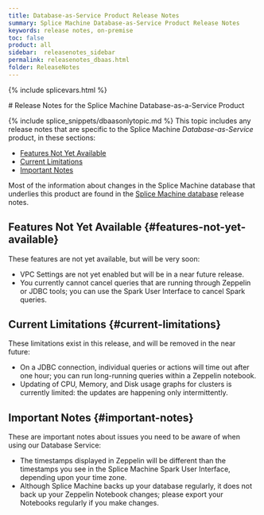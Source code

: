 ```yaml
---
title: Database-as-Service Product Release Notes
summary: Splice Machine Database-as-Service Product Release Notes
keywords: release notes, on-premise
toc: false
product: all
sidebar:  releasenotes_sidebar
permalink: releasenotes_dbaas.html
folder: ReleaseNotes
---
```

{% include splicevars.html %}
<section>
<div class="TopicContent" data-swiftype-index="true" markdown="1">
# Release Notes for the Splice Machine Database-as-a-Service Product

{% include splice_snippets/dbaasonlytopic.md %}
This topic includes any release notes that are specific to the Splice Machine *Database-as-Service* product, in these sections:

* [Features Not Yet Available](#features-not-yet-available)
* [Current Limitations](#current-limitations)
* [Important Notes](#important-notes)

Most of the information about changes in the Splice Machine database that underlies this product are found in the <a href="releasenotes_dbintro.html">Splice Machine database</a> release notes.

## Features Not Yet Available {#features-not-yet-available}

These features are not yet available, but will be very soon:

* VPC Settings are not yet enabled but will be in a near future release.
* You currently cannot cancel queries that are running through Zeppelin or JDBC tools; you can use the Spark User Interface to cancel Spark queries.


## Current Limitations {#current-limitations}

These limitations exist in this release, and will be removed in the near future:

* On a JDBC connection, individual queries or actions will time out after one hour; you can run long-running queries within a Zeppelin notebook.
* Updating of CPU, Memory, and Disk usage graphs for clusters is currently limited: the updates are happening only intermittently.

## Important Notes {#important-notes}

These are important notes about issues you need to be aware of when using our Database Service:

* The timestamps displayed in Zeppelin will be different than the timestamps you see in the Splice Machine Spark User Interface, depending upon your time zone.
* Although Splice Machine backs up your database regularly, it does not back up your Zeppelin Notebook changes; please export your Notebooks regularly if you make changes.

</div>
</section>
